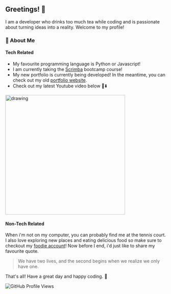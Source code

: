 ## Greetings! 👋

I am a developer who drinks too much tea while coding and is passionate about turning ideas into a reality. Welcome to my profile!

### 🚀 About Me
#### Tech Related
- My favourite programming language is Python or Javascript!
- I am currently taking the [Scrimba](https://v2.scrimba.com/) bootcamp course!
- My new portfolio is currently being developed! In the meantime, you can check out my old [portfolio website](https://www.mattbuen.dev/).
- Check out my latest Youtube video below 👀⬇️
<img src="https://img.youtube.com/vi/yOTpvIFy2Gk/maxresdefault.jpg" alt="drawing" width="375"/>

#### Non-Tech Related
When i'm not on my computer, you can probably find me at the tennis court. I also love exploring new places and eating delicious food so make sure to checkout my [foodie account](https://www.instagram.com/munch.buuunch/)! Now before I end, i'd just like to share my favourite quote.

> We have two lives, and the second begins when we realize we only have one.

That's all! Have a great day and happy coding. 💌

![GitHub Profile Views](https://komarev.com/ghpvc/?username=matthews-code&color=blue)

<!--
**matthews-code/matthews-code** is a ✨ _special_ ✨ repository because its `README.md` (this file) appears on your GitHub profile.

Here are some ideas to get you started:

- 🔭 I’m currently working on ...
- 🌱 I’m currently learning ...
- 👯 I’m looking to collaborate on ...
- 🤔 I’m looking for help with ...
- 💬 Ask me about ...
- 📫 How to reach me: ...
- 😄 Pronouns: ...
- ⚡ Fun fact: ...
-->
